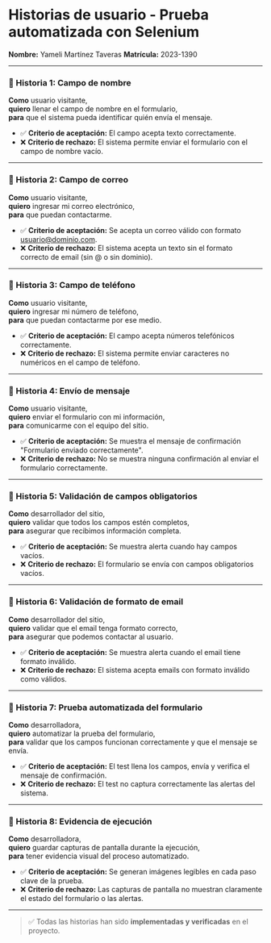 # Historias de usuario - Prueba automatizada con Selenium

**Nombre:** Yameli Martínez Taveras
**Matrícula:** 2023-1390

---

### 🧾 Historia 1: Campo de nombre

**Como** usuario visitante,  
**quiero** llenar el campo de nombre en el formulario,  
**para** que el sistema pueda identificar quién envía el mensaje.

- ✅ **Criterio de aceptación:** El campo acepta texto correctamente.
- ❌ **Criterio de rechazo:** El sistema permite enviar el formulario con el campo de nombre vacío.

---

### 🧾 Historia 2: Campo de correo

**Como** usuario visitante,  
**quiero** ingresar mi correo electrónico,  
**para** que puedan contactarme.

- ✅ **Criterio de aceptación:** Se acepta un correo válido con formato usuario@dominio.com.
- ❌ **Criterio de rechazo:** El sistema acepta un texto sin el formato correcto de email (sin @ o sin dominio).

---

### 🧾 Historia 3: Campo de teléfono

**Como** usuario visitante,  
**quiero** ingresar mi número de teléfono,  
**para** que puedan contactarme por ese medio.

- ✅ **Criterio de aceptación:** El campo acepta números telefónicos correctamente.
- ❌ **Criterio de rechazo:** El sistema permite enviar caracteres no numéricos en el campo de teléfono.

---

### 🧾 Historia 4: Envío de mensaje

**Como** usuario visitante,  
**quiero** enviar el formulario con mi información,  
**para** comunicarme con el equipo del sitio.

- ✅ **Criterio de aceptación:** Se muestra el mensaje de confirmación "Formulario enviado correctamente".
- ❌ **Criterio de rechazo:** No se muestra ninguna confirmación al enviar el formulario correctamente.

---

### 🧾 Historia 5: Validación de campos obligatorios

**Como** desarrollador del sitio,  
**quiero** validar que todos los campos estén completos,  
**para** asegurar que recibimos información completa.

- ✅ **Criterio de aceptación:** Se muestra alerta cuando hay campos vacíos.
- ❌ **Criterio de rechazo:** El formulario se envía con campos obligatorios vacíos.

---

### 🧾 Historia 6: Validación de formato de email

**Como** desarrollador del sitio,  
**quiero** validar que el email tenga formato correcto,  
**para** asegurar que podemos contactar al usuario.

- ✅ **Criterio de aceptación:** Se muestra alerta cuando el email tiene formato inválido.
- ❌ **Criterio de rechazo:** El sistema acepta emails con formato inválido como válidos.

---

### 🧾 Historia 7: Prueba automatizada del formulario

**Como** desarrolladora,  
**quiero** automatizar la prueba del formulario,  
**para** validar que los campos funcionan correctamente y que el mensaje se envía.

- ✅ **Criterio de aceptación:** El test llena los campos, envía y verifica el mensaje de confirmación.
- ❌ **Criterio de rechazo:** El test no captura correctamente las alertas del sistema.

---

### 🧾 Historia 8: Evidencia de ejecución

**Como** desarrolladora,  
**quiero** guardar capturas de pantalla durante la ejecución,  
**para** tener evidencia visual del proceso automatizado.

- ✅ **Criterio de aceptación:** Se generan imágenes legibles en cada paso clave de la prueba.
- ❌ **Criterio de rechazo:** Las capturas de pantalla no muestran claramente el estado del formulario o las alertas.

---

> ✅ Todas las historias han sido **implementadas y verificadas** en el proyecto.